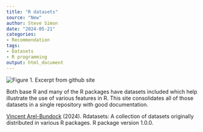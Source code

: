 ```yaml
---
title: "R datasets"
source: "New"
author: Steve Simon
date: "2024-05-21"
categories:
- Recommendation
tags:
- Datasets
- R programming
output: html_document
---
```


![Figure 1. Excerpt from github site](http://www.pmean.com/new-images/24/r-datasets-01.png)

<div class="notes">

Both base R and many of the R packages have datasets included which help illustrate the use of various features in R. This site consolidates all of those datasets in a single repository with good documentation.

[Vincent Arel-Bundock][are1] (2024). Rdatasets: A collection of datasets originally distributed in various R packages. R package version 1.0.0.

[are1]: https://vincentarelbundock.github.io/Rdatasets/

</div>
